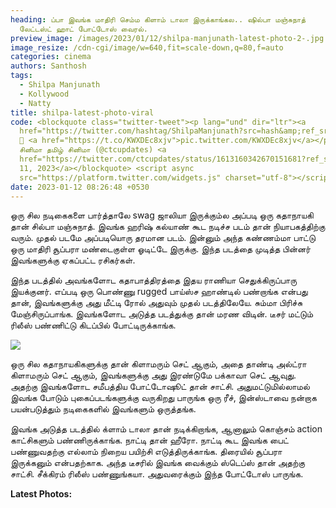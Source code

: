 ```yaml
---
heading: ப்பா இவங்க மாதிரி செம்ம கிளாம் டாலா இருக்காங்கல.. ஷில்பா மஞ்சுநாத்
  லேட்டஸ்ட் ஹாட் போட்டோஸ் வைரல்.
preview_image: /images/2023/01/12/shilpa-manjunath-latest-photo-2-.jpg
image_resize: /cdn-cgi/image/w=640,fit=scale-down,q=80,f=auto
categories: cinema
authors: Santhosh
tags:
  - Shilpa Manjunath
  - Kollywood
  - Natty
title: shilpa-latest-photo-viral
code: <blockquote class="twitter-tweet"><p lang="und" dir="ltr"><a
  href="https://twitter.com/hashtag/ShilpaManjunath?src=hash&amp;ref_src=twsrc%5Etfw">#ShilpaManjunath</a>
  🖤 <a href="https://t.co/KWXDEc8xjv">pic.twitter.com/KWXDEc8xjv</a></p>&mdash;
  சினிமா தமிழ் சினிமா (@ctcupdates) <a
  href="https://twitter.com/ctcupdates/status/1613160342670151681?ref_src=twsrc%5Etfw">January
  11, 2023</a></blockquote> <script async
  src="https://platform.twitter.com/widgets.js" charset="utf-8"></script>
date: 2023-01-12 08:26:48 +0530
---
```

ஒரு சில நடிகைகளை பார்த்தாலே swag ஜாலியா இருக்கும்ல அப்படி ஒரு கதாநாயகி தான் சில்பா மஞ்சுநாத். இவங்க ஹரிஷ் கல்யாண் கூட நடிச்ச படம் தான் நியாபகத்திற்கு வரும். முதல் படமே அப்படியொரு தரமான படம். இன்னும் அந்த கண்ணம்மா பாட்டு ஒரு மாதிரி சூப்பரா மண்டைகுள்ள ஓடிட்டே இருக்கு. இந்த படத்தை முடித்த பின்னர் இவங்களுக்கு ஏகப்பட்ட ரசிகர்கள்.

இந்த படத்தில் அவங்களோட கதாபாத்திரத்தை இதய ராணியா செதுக்கிருப்பாரு இயக்குனர். எப்படி ஒரு பொண்ணு rugged பாய்ஸ்ச ஹாண்டில் பண்றாங்க என்பது தான், இவங்களுக்கு அது மீட்டி ரோல் அதுவும் முதல் படத்திலேயே. சும்மா பிரிச்சு மேஞ்சிருப்பாங்க. இவங்களோட அடுத்த படத்துக்கு தான் மரண விடின். டீசர் மட்டும் ரிலீஸ் பண்ணிட்டு கிடப்பில் போட்டிருக்காங்க.

![](/images/2023/01/12/shilpa-manjunath-latest-photo-1-.jpg)

ஒரு சில கதாநாயகிகளுக்கு தான் கிளாமரும் செட் ஆகும், அதை தாண்டி அல்ட்ரா கிளாமரும் செட் ஆகும், இவங்களுக்கு அது இரண்டுமே பக்காவா செட் ஆவுது. அதற்கு இவங்களோட சமீபத்திய போட்டோஷூட் தான் சாட்சி. அதுமட்டுமில்லாமல் இவங்க போடும் புகைப்படங்களுக்கு வருகிறது பாருங்க ஒரு ரீச், இன்ஸ்டாவை நன்றாக பயன்படுத்தும் நடிகைகளில் இவங்களும் ஒருத்தங்க. 

இவங்க அடுத்த படத்தில் க்ளாம் டாலா தான் நடிக்கிறாங்க, ஆனாலும் கொஞ்சம் action காட்சிகளும் பண்ணிருக்காங்க. நாட்டி தான் ஹீரோ. நாட்டி கூட இவங்க பைட் பண்ணுவதற்கு எல்லாம் நிறைய பயிற்சி எடுத்திருக்காங்க. திரையில் சூப்பரா இருக்கனும் என்பதற்காக. அந்த டீசரில் இவங்க வைக்கும் ஸ்டெப்ஸ் தான் அதற்கு சாட்சி. சீக்கிரம் ரிலீஸ் பண்ணுங்கயா. அதுவரைக்கும் இந்த போட்டோஸ் பாருங்க. 

**L﻿atest Photos:**